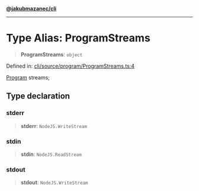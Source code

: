 [**@jakubmazanec/cli**](../README.md)

---

# Type Alias: ProgramStreams

> **ProgramStreams**: `object`

Defined in:
[cli/source/program/ProgramStreams.ts:4](https://github.com/jakubmazanec/tools/blob/4a8f82fa13ce52bb52e412e9ac98b543cce14fc2/packages/cli/source/program/ProgramStreams.ts#L4)

[Program](../classes/Program.md) streams;

## Type declaration

### stderr

> **stderr**: `NodeJS.WriteStream`

### stdin

> **stdin**: `NodeJS.ReadStream`

### stdout

> **stdout**: `NodeJS.WriteStream`
